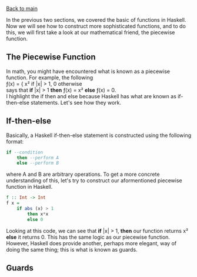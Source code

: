 [Back to main](https://jd-anabi.github.io/functional-programming/)  

In the previous two sections, we covered the basic of functions in Haskell. Now we will see 
how to construct more sophisticated functions, and to do this, we will first take a look at 
our mathematical friend, the piecewise function.

## The Piecewise Function
In math, you might have encountered what is known as a piecewise function. For example, the 
following  
&fnof;(x) = { x&sup2; if |x| &gt; 1, 0 otherwise  
says that **if** |x| &gt; 1 **then** &fnof;(x) = x&sup2; **else** &fnof;(x) = 0.  
I highlight the if then and else because Haskell has what are known as 
if-then-else statements. Let's see how they work.

## If-then-else
Basically, a Haskell if-then-else statement is constructed using the following format:
```Haskell
if --condition
    then --perform A
    else --perform B
```
where A and B are arbitrary operations. To get a more concrete understanding of this, let's 
try to construct our aformentioned piecewise function in Haskell.
```Haskell
f :: Int -> Int
f x = 
    if abs (x) > 1
        then x*x
        else 0
```
Looking at this code, we can see that **if** |x| &gt; 1, **then** our function returns x&sup2; **else** it returns 0. 
This has the same logic as our piecewise function. However, Haskell does provide another, perhaps more elegant, way 
of doing the same thing; this is what is known as guards.

## Guards
